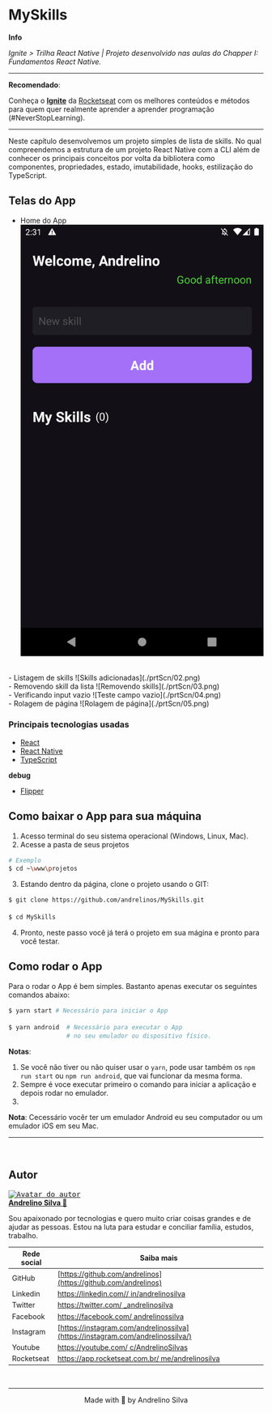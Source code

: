 # MySkills

**Info**

_Ignite > Trilha React Native | Projeto desenvolvido nas aulas do Chapper I: Fundamentos React Native._

---
**Recomendado**:

Conheça o **[Ignite](https://rocketseat.com.br/ignite)** da [Rocketseat](https://github.com/Rocketseat) com os melhores conteúdos e métodos para quem quer realmente aprender a aprender programação (#NeverStopLearning).

---
Neste capítulo desenvolvemos um projeto simples de lista de skills. No qual compreendemos a estrutura de um projeto React Native com a CLI além de conhecer os principais conceitos por volta da bibliotera como componentes, propriedades, estado, imutabilidade, hooks, estilização do TypeScript. 

## Telas do App
- Home do App
![Home do projeto](./prtScn/01.png)
<br />
- Listagem de skills
![Skills adicionadas](./prtScn/02.png)
<br />
- Removendo skill da lista
![Removendo skills](./prtScn/03.png)
<br />
- Verificando input vazio
![Teste campo vazio](./prtScn/04.png)
<br />
- Rolagem de página
![Rolagem de página](./prtScn/05.png)

### Principais tecnologias usadas
- [React](https://reactjs.org)
- [React Native](https://reactnative.dev)
- [TypeScript](https://www.typescriptlang.org)

**debug**
- [Flipper](https://fbflipper.com)

## Como baixar o App para sua máquina
1. Acesso terminal do seu sistema operacional (Windows, Linux, Mac).
2. Acesse a pasta de seus projetos
```bash
# Exemplo
$ cd ~\www\projetos
```
3. Estando dentro da página, clone o projeto usando o GIT:
```bash
$ git clone https://github.com/andrelinos/MySkills.git

$ cd MySkills
```
4. Pronto, neste passo você já terá o projeto em sua mágina e pronto para você testar. 

## Como rodar o App
Para o rodar o App é bem simples. Bastanto apenas executar os seguintes comandos abaixo: 
```bash
$ yarn start # Necessário para iniciar o App

$ yarn android  # Necessário para executar o App 
                # no seu emulador ou dispositivo físico.
```
**Notas**: 
1. Se você não tiver ou não quiser usar o ``yarn``, pode usar também os ``npm run start`` ou ``npm run android``, que vai funcionar da mesma forma.
2. Sempre é voce executar primeiro o comando para iniciar a aplicação e depois rodar no emulador. 
3. 


**Nota**: Cecessário vocêr ter um emulador Android eu seu computador ou um emulador iOS em seu Mac. 
<br /> 

---
<br />

## Autor
<a href="https://app.rocketseat.com.br/me/andrelinosilva">
<kbd>
  <img height="150" width="150"
    src="https://github.com/andrelinos.png"
    alt="Avatar do autor" />
</kbd>
<br /><b>
Andrelino Silva 🚀</b></a>

<p>
    Sou apaixonado por tecnologias e quero muito criar coisas grandes e de ajudar as pessoas. Estou na luta para estudar e conciliar família, estudos, trabalho.
</p>


  | Rede social | Saiba mais |
  | --- | --- |
  | GitHub | [https://github.com/andrelinos](https://github.com/andrelinos) |
  | Linkedin | [https://linkedin.com// in/andrelinosilva](https://linkedin.com/in/andrelinosilva) |
  | Twitter| [https://twitter.com/ _andrelinosilva](https://twitter.com/_andrelinosilva) |
  | Facebook | [https://facebook.com/ andrelinossilva](https://facebook.com/andrelinossilva/) |
  | Instagram| [https://instagram.com/andrelinossilva](https://instagram.com/andrelinossilva/) |
  | Youtube | [https://youtube.com/ c/AndrelinoSilvas](https://youtube.com/c/AndrelinoSilvas/) |
  | Rocketseat | [https://app.rocketseat.com.br/ me/andrelinosilva](https://app.rocketseat.com.br/me/andrelinosilva) |

</div>
</div>
</div>
<br>

---
<p align="center">Made with 💜 by Andrelino Silva</p>
